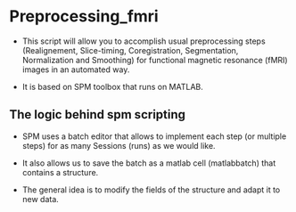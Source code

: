 # Preprocessing_fmri
* This script will allow you to accomplish usual preprocessing steps (Realignement, Slice-timing, Coregistration, Segmentation, Normalization and Smoothing) for functional magnetic resonance (fMRI) images in an automated way.  
  
* It is based on SPM toolbox that runs on MATLAB.  
    
## The logic behind spm scripting
 * SPM uses a batch editor that allows to implement each step (or multiple steps) for as many Sessions (runs) as we would like.  
   
* It also allows us to save the batch as a matlab cell (matlabbatch) that contains a structure.  

* The general idea is to modify the fields of the structure and adapt it to new data.

